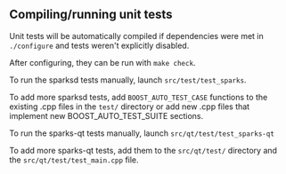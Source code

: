 Compiling/running unit tests
------------------------------------

Unit tests will be automatically compiled if dependencies were met in `./configure`
and tests weren't explicitly disabled.

After configuring, they can be run with `make check`.

To run the sparksd tests manually, launch `src/test/test_sparks`.

To add more sparksd tests, add `BOOST_AUTO_TEST_CASE` functions to the existing
.cpp files in the `test/` directory or add new .cpp files that
implement new BOOST_AUTO_TEST_SUITE sections.

To run the sparks-qt tests manually, launch `src/qt/test/test_sparks-qt`

To add more sparks-qt tests, add them to the `src/qt/test/` directory and
the `src/qt/test/test_main.cpp` file.
